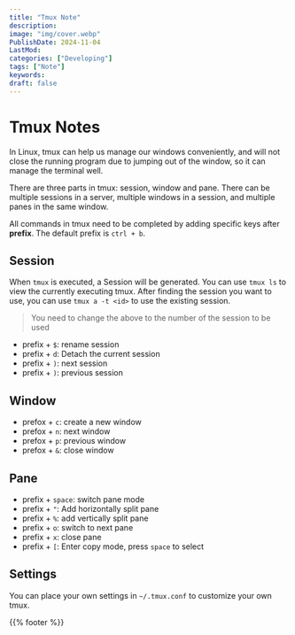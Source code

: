 ```yaml
---
title: "Tmux Note"
description:
image: "img/cover.webp"
PublishDate: 2024-11-04
LastMod: 
categories: ["Developing"]
tags: ["Note"]
keywords:
draft: false
---
```


# Tmux Notes

In Linux, tmux can help us manage our windows conveniently, and will not close the running program due to jumping out of the window, so it can manage the terminal well.

There are three parts in tmux: session, window and pane. There can be multiple sessions in a server, multiple windows in a session, and multiple panes in the same window.

All commands in tmux need to be completed by adding specific keys after **prefix**. The default prefix is `ctrl + b`.

## Session

When `tmux` is executed, a Session will be generated. You can use `tmux ls` to view the currently executing tmux. After finding the session you want to use, you can use `tmux a -t <id>` to use the existing session.

> You need to change the above <id> to the number of the session to be used

- prefix + `$`: rename session
- prefix + `d`: Detach the current session
- prefix + `)`: next session
- prefix + `)`: previous session

## Window

- prefox + `c`: create a new window
- prefox + `n`: next window
- prefox + `p`: previous window
- prefox + `&`: close window

## Pane

- prefix + `space`: switch pane mode
- prefix + `"`: Add horizontally split pane
- prefix + `%`: add vertically split pane
- prefix + `o`: switch to next pane
- prefix + `x`: close pane
- prefix + `[`: Enter copy mode, press `space` to select

## Settings

You can place your own settings in `~/.tmux.conf` to customize your own tmux.

{{% footer %}}
